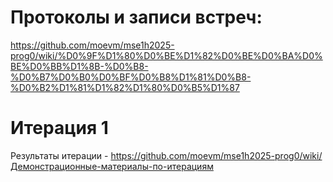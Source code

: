 # Протоколы и записи встреч: 

https://github.com/moevm/mse1h2025-prog0/wiki/%D0%9F%D1%80%D0%BE%D1%82%D0%BE%D0%BA%D0%BE%D0%BB%D1%8B-%D0%B8-%D0%B7%D0%B0%D0%BF%D0%B8%D1%81%D0%B8-%D0%B2%D1%81%D1%82%D1%80%D0%B5%D1%87

# Итерация 1

Результаты итерации - https://github.com/moevm/mse1h2025-prog0/wiki/Демонстрационные-материалы-по-итерациям 
